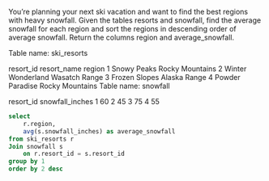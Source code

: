 You’re planning your next ski vacation and want to find the best regions with heavy snowfall. Given the tables resorts and snowfall, find the average snowfall for each region and sort the regions in descending order of average snowfall. Return the columns region and average_snowfall.

Table name: ski_resorts

resort_id	resort_name	region
1	Snowy Peaks	Rocky Mountains
2	Winter Wonderland	Wasatch Range
3	Frozen Slopes	Alaska Range
4	Powder Paradise	Rocky Mountains
Table name: snowfall

resort_id	snowfall_inches
1	60
2	45
3	75
4	55



```sql
select
    r.region,
    avg(s.snowfall_inches) as average_snowfall
from ski_resorts r
Join snowfall s
    on r.resort_id = s.resort_id
group by 1
order by 2 desc
```